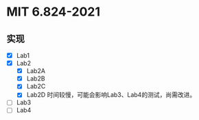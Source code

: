 # MIT 6.824-2021

## 实现

- [x] Lab1
- [x] Lab2
  - [x] Lab2A
  - [x] Lab2B
  - [x] Lab2C
  - [x] Lab2D 时间较慢，可能会影响Lab3、Lab4的测试，尚需改进。
- [ ] Lab3
- [ ] Lab4